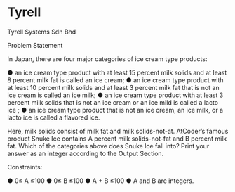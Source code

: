 # Tyrell
Tyrell Systems Sdn Bhd 

Problem Statement

In Japan, there are four major categories of ice cream type products:

● an ice cream type product with at least 15 percent milk solids and at least 8 percent milk fat is called an ice cream;
● an ice cream type product with at least 10 percent milk solids and at least 3 percent milk fat that is not an ice cream is called an ice milk;
● an ice cream type product with at least 3 percent milk solids that is not an ice cream or an ice mild is called a lacto ice ;
● an ice cream type product that is not an ice cream, an ice milk, or a lacto ice is called a flavored ice. 

Here, milk solids consist of milk fat and milk solids-not-at.
AtCoder’s famous product Snuke Ice contains A percent milk solids-not-fat and B percent milk fat.
Which of the categories above does Snuke Ice fall into?
Print your answer as an integer according to the Output Section.

Constraints: 

● 0≤ A ≤100
● 0≤ B ≤100
● A + B ≤100
● A and B are integers.
